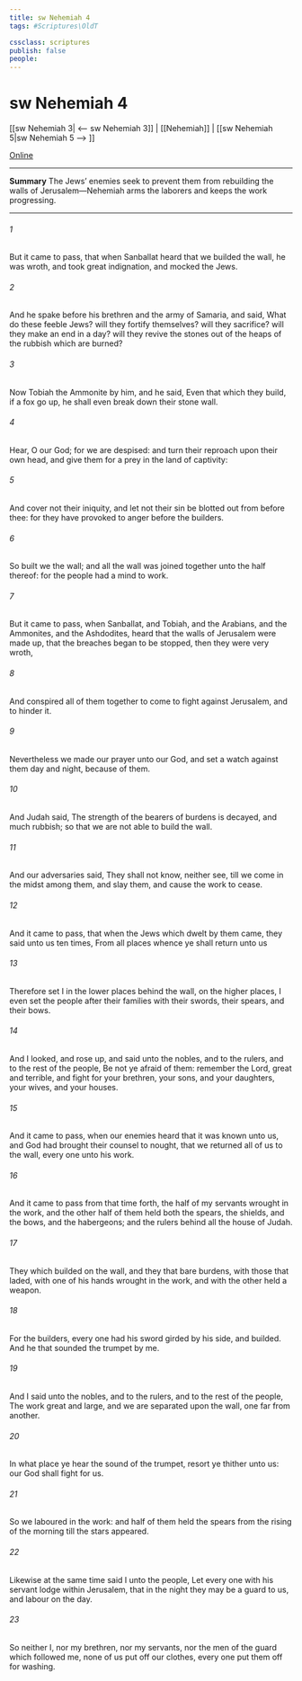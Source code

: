 ```yaml
---
title: sw Nehemiah 4
tags: #Scriptures\OldT

cssclass: scriptures
publish: false
people:
---
```


# sw Nehemiah 4
[[sw Nehemiah 3| <-- sw Nehemiah 3]] | [[Nehemiah]] | [[sw Nehemiah 5|sw Nehemiah 5 --> ]]

[Online](https://churchofjesuschrist.org/study/scriptures/ot/neh/4?lang=eng)

---
__Summary__
The Jews’ enemies seek to prevent them from rebuilding the walls of Jerusalem—Nehemiah arms the laborers and keeps the work progressing.

---
###### 1 
But it came to pass, that when Sanballat heard that we builded the wall, he was wroth, and took great indignation, and mocked the Jews.

###### 2 
And he spake before his brethren and the army of Samaria, and said, What do these feeble Jews? will they fortify themselves? will they sacrifice? will they make an end in a day? will they revive the stones out of the heaps of the rubbish which are burned?

###### 3 
Now Tobiah the Ammonite  by him, and he said, Even that which they build, if a fox go up, he shall even break down their stone wall.

###### 4 
Hear, O our God; for we are despised: and turn their reproach upon their own head, and give them for a prey in the land of captivity:

###### 5 
And cover not their iniquity, and let not their sin be blotted out from before thee: for they have provoked  to anger before the builders.

###### 6 
So built we the wall; and all the wall was joined together unto the half thereof: for the people had a mind to work.

###### 7 
But it came to pass,  when Sanballat, and Tobiah, and the Arabians, and the Ammonites, and the Ashdodites, heard that the walls of Jerusalem were made up,  that the breaches began to be stopped, then they were very wroth,

###### 8 
And conspired all of them together to come  to fight against Jerusalem, and to hinder it.

###### 9 
Nevertheless we made our prayer unto our God, and set a watch against them day and night, because of them.

###### 10 
And Judah said, The strength of the bearers of burdens is decayed, and  much rubbish; so that we are not able to build the wall.

###### 11 
And our adversaries said, They shall not know, neither see, till we come in the midst among them, and slay them, and cause the work to cease.

###### 12 
And it came to pass, that when the Jews which dwelt by them came, they said unto us ten times, From all places whence ye shall return unto us 

###### 13 
Therefore set I in the lower places behind the wall,  on the higher places, I even set the people after their families with their swords, their spears, and their bows.

###### 14 
And I looked, and rose up, and said unto the nobles, and to the rulers, and to the rest of the people, Be not ye afraid of them: remember the Lord,  great and terrible, and fight for your brethren, your sons, and your daughters, your wives, and your houses.

###### 15 
And it came to pass, when our enemies heard that it was known unto us, and God had brought their counsel to nought, that we returned all of us to the wall, every one unto his work.

###### 16 
And it came to pass from that time forth,  the half of my servants wrought in the work, and the other half of them held both the spears, the shields, and the bows, and the habergeons; and the rulers  behind all the house of Judah.

###### 17 
They which builded on the wall, and they that bare burdens, with those that laded,  with one of his hands wrought in the work, and with the other  held a weapon.

###### 18 
For the builders, every one had his sword girded by his side, and  builded. And he that sounded the trumpet  by me.

###### 19 
And I said unto the nobles, and to the rulers, and to the rest of the people, The work  great and large, and we are separated upon the wall, one far from another.

###### 20 
In what place  ye hear the sound of the trumpet, resort ye thither unto us: our God shall fight for us.

###### 21 
So we laboured in the work: and half of them held the spears from the rising of the morning till the stars appeared.

###### 22 
Likewise at the same time said I unto the people, Let every one with his servant lodge within Jerusalem, that in the night they may be a guard to us, and labour on the day.

###### 23 
So neither I, nor my brethren, nor my servants, nor the men of the guard which followed me, none of us put off our clothes,  every one put them off for washing.

